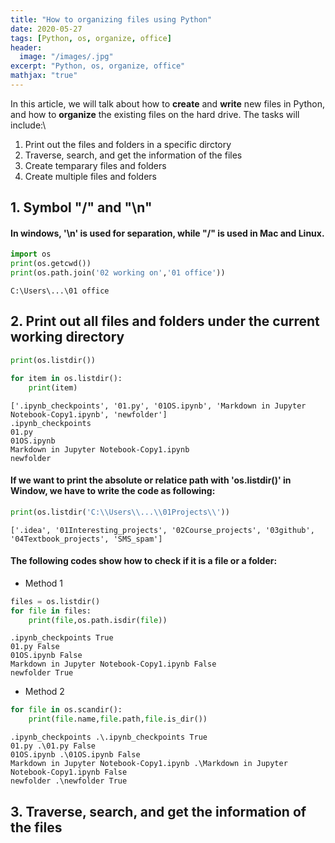 ```yaml
---
title: "How to organizing files using Python"
date: 2020-05-27
tags: [Python, os, organize, office]
header:
  image: "/images/.jpg"
excerpt: "Python, os, organize, office"
mathjax: "true"
---
```



In this article, we will talk about how to **create** and **write** new files in Python, and how to **organize** the existing files on the hard drive. The tasks will include:\
1. Print out the files and folders in a specific dirctory
2. Traverse, search, and get the information of the files
3. Create temparary files and folders
4. Create multiple files and folders

## 1. Symbol "/" and "\n"

#### In windows, '\n' is used for separation, while "/" is used in Mac and Linux.


```python
import os
print(os.getcwd())
print(os.path.join('02 working on','01 office'))
```

    C:\Users\...\01 office


## 2. Print out all files and folders under the current working directory


```python
print(os.listdir())

for item in os.listdir():
    print(item)
```

    ['.ipynb_checkpoints', '01.py', '01OS.ipynb', 'Markdown in Jupyter Notebook-Copy1.ipynb', 'newfolder']
    .ipynb_checkpoints
    01.py
    01OS.ipynb
    Markdown in Jupyter Notebook-Copy1.ipynb
    newfolder


#### If we want to print the absolute or relatice path with 'os.listdir()' in Window, we have to write the code as following:


```python
print(os.listdir('C:\\Users\\...\\01Projects\\'))
```

    ['.idea', '01Interesting_projects', '02Course_projects', '03github', '04Textbook_projects', 'SMS_spam']


#### The following codes show how to check if it is a file or a folder:

* Method 1


```python
files = os.listdir()
for file in files:
    print(file,os.path.isdir(file))
```

    .ipynb_checkpoints True
    01.py False
    01OS.ipynb False
    Markdown in Jupyter Notebook-Copy1.ipynb False
    newfolder True


* Method 2


```python
for file in os.scandir():
    print(file.name,file.path,file.is_dir())
```

    .ipynb_checkpoints .\.ipynb_checkpoints True
    01.py .\01.py False
    01OS.ipynb .\01OS.ipynb False
    Markdown in Jupyter Notebook-Copy1.ipynb .\Markdown in Jupyter Notebook-Copy1.ipynb False
    newfolder .\newfolder True


## 3. Traverse, search, and get the information of the files


```python

```
